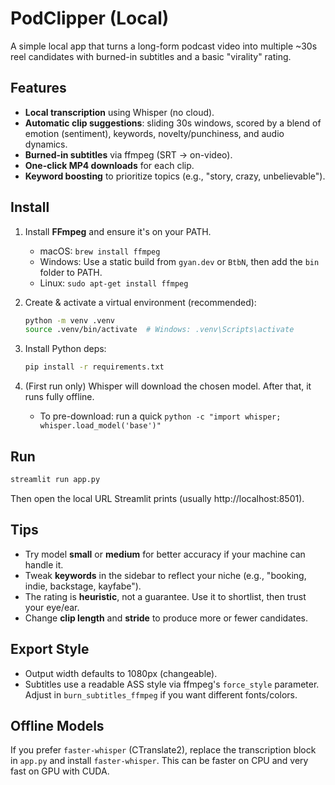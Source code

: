 
# PodClipper (Local)

A simple local app that turns a long-form podcast video into multiple ~30s reel candidates with burned-in subtitles and a basic "virality" rating.

## Features
- **Local transcription** using Whisper (no cloud).
- **Automatic clip suggestions**: sliding 30s windows, scored by a blend of emotion (sentiment), keywords, novelty/punchiness, and audio dynamics.
- **Burned-in subtitles** via ffmpeg (SRT -> on-video).
- **One-click MP4 downloads** for each clip.
- **Keyword boosting** to prioritize topics (e.g., "story, crazy, unbelievable").

## Install
1. Install **FFmpeg** and ensure it's on your PATH.
   - macOS: `brew install ffmpeg`
   - Windows: Use a static build from `gyan.dev` or `BtbN`, then add the `bin` folder to PATH.
   - Linux: `sudo apt-get install ffmpeg`

2. Create & activate a virtual environment (recommended):
   ```bash
   python -m venv .venv
   source .venv/bin/activate  # Windows: .venv\Scripts\activate
   ```

3. Install Python deps:
   ```bash
   pip install -r requirements.txt
   ```

4. (First run only) Whisper will download the chosen model. After that, it runs fully offline.
   - To pre-download: run a quick `python -c "import whisper; whisper.load_model('base')"`

## Run
```bash
streamlit run app.py
```
Then open the local URL Streamlit prints (usually http://localhost:8501).

## Tips
- Try model **small** or **medium** for better accuracy if your machine can handle it.
- Tweak **keywords** in the sidebar to reflect your niche (e.g., "booking, indie, backstage, kayfabe").
- The rating is **heuristic**, not a guarantee. Use it to shortlist, then trust your eye/ear.
- Change **clip length** and **stride** to produce more or fewer candidates.

## Export Style
- Output width defaults to 1080px (changeable).
- Subtitles use a readable ASS style via ffmpeg's `force_style` parameter. Adjust in `burn_subtitles_ffmpeg` if you want different fonts/colors.

## Offline Models
If you prefer `faster-whisper` (CTranslate2), replace the transcription block in `app.py` and install `faster-whisper`. This can be faster on CPU and very fast on GPU with CUDA.

